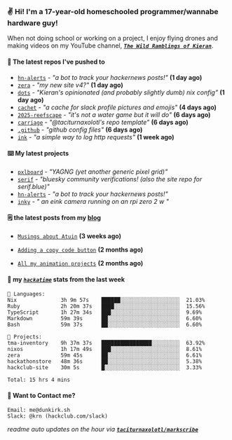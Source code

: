 ### ✌️ Hi! I'm a 17-year-old homeschooled programmer/wannabe hardware guy!

When not doing school or working on a project, I enjoy flying drones and making videos on my YouTube channel, [**_`The Wild Ramblings of Kieran`_**](https://youtube.com/@kieran.rambles).

#### 👷 The latest repos I've pushed to

- [`hn-alerts`](https://github.com/taciturnaxolotl/hn-alerts) - _"a bot to track your hackernews posts!"_ **(1 day ago)**
- [`zera`](https://github.com/taciturnaxolotl/zera) - _"my new site v4?"_ **(1 day ago)**
- [`dots`](https://github.com/taciturnaxolotl/dots) - _"Kieran's opinionated (and probably slightly dumb) nix config"_ **(1 day ago)**
- [`cachet`](https://github.com/taciturnaxolotl/cachet) - _"a cache for slack profile pictures and emojis"_ **(4 days ago)**
- [`2025-reefscape`](https://github.com/df1317/2025-reefscape) - _"it's not a water game but it will do"_ **(6 days ago)**
- [`carriage`](https://github.com/taciturnaxolotl/carriage) - _"@taciturnaxolotl's repo template"_ **(6 days ago)**
- [`.github`](https://github.com/taciturnaxolotl/.github) - _"github config files"_ **(6 days ago)**
- [`ink`](https://github.com/taciturnaxolotl/ink) - _"a simple way to log http requests"_ **(1 week ago)**

#### ⌨️ My latest projects

- [`pxlboard`](https://github.com/taciturnaxolotl/pxlboard) - _"YAGNG (yet another generic pixel grid)"_
- [`serif`](https://github.com/taciturnaxolotl/serif) - _"bluesky community verifications! (also the site repo for serif.blue)"_
- [`hn-alerts`](https://github.com/taciturnaxolotl/hn-alerts) - _"a bot to track your hackernews posts!"_
- [`inky`](https://github.com/taciturnaxolotl/inky) - _" an eink camera running on an rpi zero 2 w "_

#### 🗒️ the latest posts from my [blog](https://dunkirk.sh)

- [`Musings about Atuin`](https://dunkirk.sh/blog/atuin/) **(3 weeks ago)**

- [`Adding a copy code button`](https://dunkirk.sh/blog/adding-a-copy-button/) **(2 months ago)**

- [`All my animation projects`](https://dunkirk.sh/blog/my-animations/) **(2 months ago)**



#### 📡 my [_`hackatime`_](https://waka.hackclub.com) stats from the last week

```text
💾 Languages:
Nix              3h 9m 57s    ██████░░░░░░░░░░░░░░░░░░░  21.03%
Ruby             2h 20m 37s   ████░░░░░░░░░░░░░░░░░░░░░  15.56%
TypeScript       1h 27m 34s   ███░░░░░░░░░░░░░░░░░░░░░░  9.69%
Markdown         59m 39s      ██░░░░░░░░░░░░░░░░░░░░░░░  6.60%
Bash             59m 37s      ██░░░░░░░░░░░░░░░░░░░░░░░  6.60%

💼 Projects:
tma-inventory    9h 37m 37s   ████████████████░░░░░░░░░  63.92%
nixos            1h 17m 49s   ███░░░░░░░░░░░░░░░░░░░░░░  8.61%
zera             59m 45s      ██░░░░░░░░░░░░░░░░░░░░░░░  6.61%
hackathonstore   48m 36s      ██░░░░░░░░░░░░░░░░░░░░░░░  5.38%
hackclub-site    30m 5s       █░░░░░░░░░░░░░░░░░░░░░░░░  3.33%

Total: 15 hrs 4 mins
```

#### 📮 Want to Contact me?

```text
Email: me@dunkirk.sh
Slack: @krn (hackclub.com/slack)
```

_readme auto updates on the hour via [**`taciturnaxolotl/markscribe`**](https://github.com/taciturnaxolotl/markscribe)_
